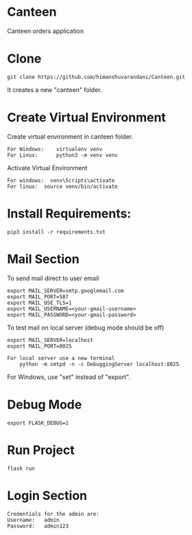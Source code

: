 # Canteen
Canteen orders application

# Clone
    git clone https://github.com/himanshuvarandani/Canteen.git
It creates a new "canteen" folder.

# Create Virtual Environment
 Create virtual environment in canteen folder.
    
    For Windows:    virtualenv venv
    For Linux:      python3 -m venv venv

Activate Virtual Environment

    For windows:  venv\Scripts\activate
    For linux:  source venv/bin/activate

# Install Requirements:
    pip3 install -r requirements.txt

# Mail Section
To send mail direct to user email

    export MAIL_SERVER=smtp.googlemail.com
    export MAIL_PORT=587
    export MAIL_USE_TLS=1
    export MAIL_USERNAME=<your-gmail-username>
    export MAIL_PASSWORD=<your-gmail-password>
        
To test mail on local server (debug mode should be off)

    export MAIL_SERVER=localhost
    export MAIL_PORT=8025
        
    For local server use a new terminal
        python -m smtpd -n -c DebuggingServer localhost:8025
    
For Windows, use "set" instead of "export".

# Debug Mode
    export FLASK_DEBUG=1

# Run Project
    flask run

# Login Section
    Credentials for the admin are:
    Username:   admin
    Password:   admin123
